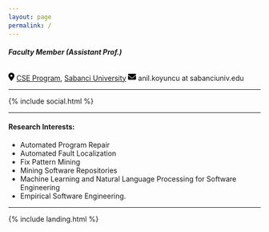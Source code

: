 ```yaml
---
layout: page
permalink: /
---
```




###### **Faculty Member (Assistant Prof.)** 

<img src="/img/icons/location-dot-solid.svg" style="height: 16px; margin: 0;display: inline;" >
<a href="https://cs.sabanciuniv.edu/en" target="_blank">CSE Program</a>, <a href="https://www.sabanciuniv.edu/en/" target="_blank">Sabanci University</a>  
<img src="/img/icons/envelope-solid.svg" width="16px" style="height: 16px; margin: 0;display: inline;"> anil.koyuncu at sabanciuniv.edu

***
{% include social.html %}
***

#### Research Interests:
* Automated Program Repair
* Automated Fault Localization
* Fix Pattern Mining
* Mining Software Repositories
* Machine Learning and Natural Language Processing for Software Engineering
* Empirical Software Engineering.

***

{% include landing.html %}

